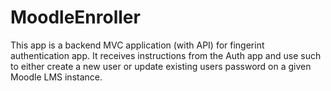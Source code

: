 # MoodleEnroller
This app is a backend MVC application (with API) for fingerint authentication app.
It receives instructions from the Auth app and use such to either create a new user or update existing users password on a given Moodle LMS instance.
